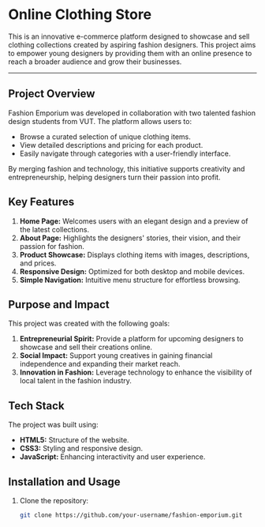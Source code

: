 # Online Clothing Store

This is an innovative e-commerce platform designed to showcase and sell clothing collections created by aspiring fashion designers. This project aims to empower young designers by providing them with an online presence to reach a broader audience and grow their businesses.

---

## **Project Overview**

Fashion Emporium was developed in collaboration with two talented fashion design students from VUT. The platform allows users to:

- Browse a curated selection of unique clothing items.
- View detailed descriptions and pricing for each product.
- Easily navigate through categories with a user-friendly interface.

By merging fashion and technology, this initiative supports creativity and entrepreneurship, helping designers turn their passion into profit.

## **Key Features**

1. **Home Page:** Welcomes users with an elegant design and a preview of the latest collections.
2. **About Page:** Highlights the designers' stories, their vision, and their passion for fashion.
3. **Product Showcase:** Displays clothing items with images, descriptions, and prices.
4. **Responsive Design:** Optimized for both desktop and mobile devices.
5. **Simple Navigation:** Intuitive menu structure for effortless browsing.

## **Purpose and Impact**

This project was created with the following goals:

1. **Entrepreneurial Spirit:** Provide a platform for upcoming designers to showcase and sell their creations online.
2. **Social Impact:** Support young creatives in gaining financial independence and expanding their market reach.
3. **Innovation in Fashion:** Leverage technology to enhance the visibility of local talent in the fashion industry.

## **Tech Stack**

The project was built using:

- **HTML5:** Structure of the website.
- **CSS3:** Styling and responsive design.
- **JavaScript:** Enhancing interactivity and user experience.

## **Installation and Usage**

1. Clone the repository:
   ```bash
   git clone https://github.com/your-username/fashion-emporium.git
   ```

